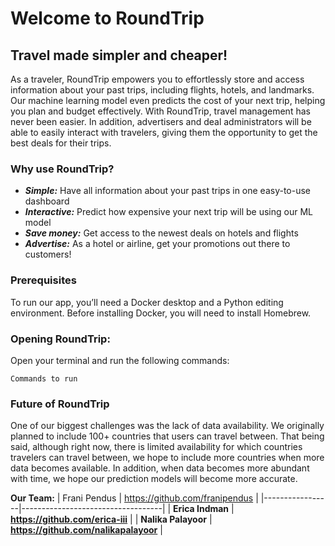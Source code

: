 # Welcome to RoundTrip
## Travel made simpler and cheaper!


As a traveler, RoundTrip empowers you to effortlessly store and access information about your past trips, including flights, hotels, and landmarks. Our machine learning model even predicts the cost of your next trip, helping you plan and budget effectively. With RoundTrip, travel management has never been easier. In addition, advertisers and deal administrators will be able to easily interact with travelers, giving them the opportunity to get the best deals for their trips. 
### Why use RoundTrip?
- ***Simple:*** Have all information about your past trips in one easy-to-use dashboard
- ***Interactive:*** Predict how expensive your next trip will be using our ML model
- ***Save money:*** Get access to the newest deals on hotels and flights
- ***Advertise:*** As a hotel or airline, get your promotions out there to customers!

### Prerequisites 
To run our app, you’ll need a Docker desktop and a Python editing environment. Before installing Docker, you will need to install Homebrew. 

### Opening RoundTrip: 
Open your terminal and run the following commands:
```
Commands to run
```
### Future of RoundTrip
One of our biggest challenges was the lack of data availability. We originally planned to include 100+ countries that users can travel between. That being said, although right now, there is limited availability for which countries travelers can travel between, we hope to include more countries when more data becomes available. In addition, when data becomes more abundant with time, we hope our prediction models will become more accurate. 

**Our Team:**
| Frani Pendus    | https://github.com/franipendus    |
|-----------------|-----------------------------------|
| **Erica Indman**    | **https://github.com/erica-iii**      |
| **Nalika Palayoor** | **https://github.com/nalikapalayoor** |






